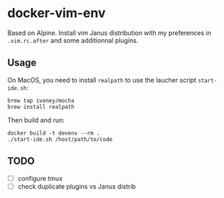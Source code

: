 # docker-vim-env

Based on Alpine. Install vim Janus distribution with my preferences in
`.vim.rc.after` and some additionnal plugins.

## Usage

On MacOS, you need to install `realpath` to use the laucher script
`start-ide.sh`:

```
brew tap iveney/mocha
brew install realpath
```

Then build and run:

```
docker build -t devenv --rm .
./start-ide.sh /host/path/to/code
```

## TODO

- [ ] configure tmux
- [ ] check duplicate plugins vs Janus distrib
